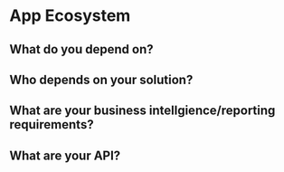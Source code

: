 # App Ecosystem

## What do you depend on?

## Who depends on your solution?

## What are your business intellgience/reporting requirements?

## What are your API?
